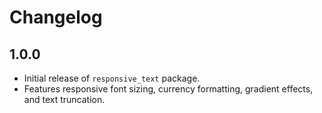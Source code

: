 # Changelog

## 1.0.0

- Initial release of `responsive_text` package.
- Features responsive font sizing, currency formatting, gradient effects, and text truncation.
